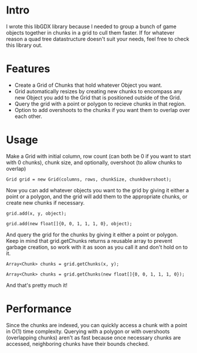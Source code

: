 # Intro #

I wrote this libGDX library because I needed to group a bunch of game objects together in chunks in a grid to cull them faster.
If for whatever reason a quad tree datastructure doesn't suit your needs, feel free to check this library out.


# Features #

* Create a Grid of Chunks that hold whatever Object you want.
* Grid automatically resizes by creating new chunks to encompass any new Object you add to the Grid that is positioned outside of the Grid.
* Query the grid with a point or polygon to recieve chunks in that region.
* Option to add overshoots to the chunks if you want them to overlap over each other.


# Usage #

Make a Grid with initial column, row count (can both be 0 if you want to start with 0 chunks), chunk size, and optionally, overshoot (to allow chunks to overlap)

`Grid grid = new Grid(columns, rows, chunkSize, chunkOvershoot);`

Now you can add whatever objects you want to the grid by giving it either a point or a polygon, and the grid will add them to the appropriate chunks, or create new chunks if necessary.

`grid.add(x, y, object);`

`grid.add(new float[]{0, 0, 1, 1, 1, 0}, object);`

And query the grid for the chunks by giving it either a point or polygon. Keep in mind that grid.getChunks returns a reusable array to prevent garbage creation, so work with it as soon as you call it and don't hold on to it.

`Array<Chunk> chunks = grid.getChunks(x, y);`

`Array<Chunk> chunks = grid.getChunks(new float[]{0, 0, 1, 1, 1, 0});`

And that's pretty much it!


# Performance #

Since the chunks are indexed, you can quickly access a chunk with a point in O(1) time complexity. Querying with a polygon or with overshoots (overlapping chunks) aren't as fast because once necessary chunks are accessed, neighboring chunks have their bounds checked.
